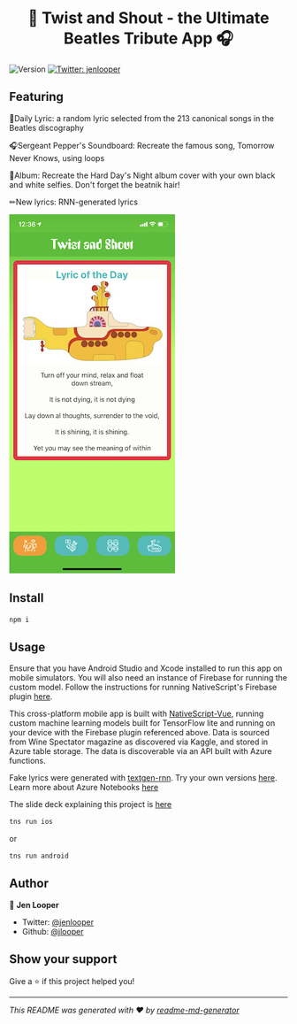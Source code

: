<h1 align="center">🎸 Twist and Shout - the Ultimate Beatles Tribute App 🎧</h1>

<p>
  <img alt="Version" src="https://img.shields.io/badge/version-1.0-blue.svg?cacheSeconds=2592000" />
  <a href="https://twitter.com/jenlooper">
    <img alt="Twitter: jenlooper" src="https://img.shields.io/twitter/follow/jenlooper.svg?style=social" target="_blank" />
  </a>
</p>

## Featuring

🎸Daily Lyric: a random lyric selected from the 213 canonical songs in the Beatles discography

🎧Sergeant Pepper's Soundboard: Recreate the famous song, Tomorrow Never Knows, using loops

📱Album: Recreate the Hard Day's Night album cover with your own black and white selfies. Don't forget the beatnik hair!

✏New lyrics: RNN-generated lyrics

![screenshot](screenshot.jpeg)

## Install

```sh
npm i
```

## Usage

Ensure that you have Android Studio and Xcode installed to run this app on mobile simulators. You will also need an instance of Firebase for running the custom model. Follow the instructions for running NativeScript's Firebase plugin [here](github.com/eddyverbruggen/nativescript-plugin-firebase).

This cross-platform mobile app is built with [NativeScript-Vue](http://www.nativescript-vue.org), running custom machine learning models built for TensorFlow lite and running on your device with the Firebase plugin referenced above. Data is sourced from Wine Spectator magazine as discovered via Kaggle, and stored in Azure table storage. The data is discoverable via an API built with Azure functions.

Fake lyrics were generated with [textgen-rnn](https://github.com/minimaxir/textgenrnn). Try your own versions [here](https://notebooks.azure.com/jennifer-looper/projects/beatles-generator). Learn more about Azure Notebooks [here](https://docs.microsoft.com/azure/notebooks/azure-notebooks-overview?WT.mc_id=devfestnantes-github-jelooper)

The slide deck explaining this project is [here](https://microsoft-cloud-advocates.slides.com/jenlooper/twistnshout)

```sh
tns run ios
```

or

```sh
tns run android
```

## Author

👤 **Jen Looper**

-   Twitter: [@jenlooper](https://twitter.com/jenlooper)
-   Github: [@jlooper](https://github.com/jlooper)

## Show your support

Give a ⭐️ if this project helped you!

---

_This README was generated with ❤️ by [readme-md-generator](https://github.com/kefranabg/readme-md-generator)_
